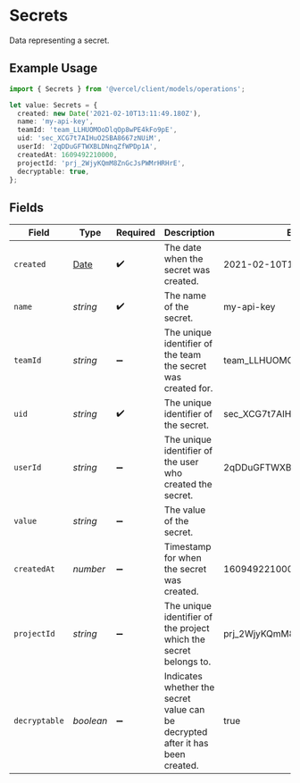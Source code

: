 # Secrets

Data representing a secret.

## Example Usage

```typescript
import { Secrets } from '@vercel/client/models/operations';

let value: Secrets = {
  created: new Date('2021-02-10T13:11:49.180Z'),
  name: 'my-api-key',
  teamId: 'team_LLHUOMOoDlqOp8wPE4kFo9pE',
  uid: 'sec_XCG7t7AIHuO2SBA8667zNUiM',
  userId: '2qDDuGFTWXBLDNnqZfWPDp1A',
  createdAt: 1609492210000,
  projectId: 'prj_2WjyKQmM8ZnGcJsPWMrHRHrE',
  decryptable: true,
};
```

## Fields

| Field         | Type                                                                                          | Required           | Description                                                                    | Example                       |
| ------------- | --------------------------------------------------------------------------------------------- | ------------------ | ------------------------------------------------------------------------------ | ----------------------------- |
| `created`     | [Date](https://developer.mozilla.org/en-US/docs/Web/JavaScript/Reference/Global_Objects/Date) | :heavy_check_mark: | The date when the secret was created.                                          | 2021-02-10T13:11:49.180Z      |
| `name`        | _string_                                                                                      | :heavy_check_mark: | The name of the secret.                                                        | my-api-key                    |
| `teamId`      | _string_                                                                                      | :heavy_minus_sign: | The unique identifier of the team the secret was created for.                  | team_LLHUOMOoDlqOp8wPE4kFo9pE |
| `uid`         | _string_                                                                                      | :heavy_check_mark: | The unique identifier of the secret.                                           | sec_XCG7t7AIHuO2SBA8667zNUiM  |
| `userId`      | _string_                                                                                      | :heavy_minus_sign: | The unique identifier of the user who created the secret.                      | 2qDDuGFTWXBLDNnqZfWPDp1A      |
| `value`       | _string_                                                                                      | :heavy_minus_sign: | The value of the secret.                                                       |                               |
| `createdAt`   | _number_                                                                                      | :heavy_minus_sign: | Timestamp for when the secret was created.                                     | 1609492210000                 |
| `projectId`   | _string_                                                                                      | :heavy_minus_sign: | The unique identifier of the project which the secret belongs to.              | prj_2WjyKQmM8ZnGcJsPWMrHRHrE  |
| `decryptable` | _boolean_                                                                                     | :heavy_minus_sign: | Indicates whether the secret value can be decrypted after it has been created. | true                          |
